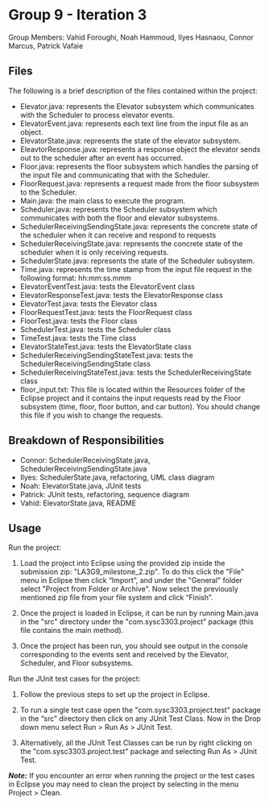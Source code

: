 # Group 9 - Iteration 3
Group Members: Vahid Foroughi, Noah Hammoud, Ilyes Hasnaou, Connor Marcus, Patrick Vafaie 

## Files
The following is a brief description of the files contained within the project:
- Elevator.java: represents the Elevator subsystem which communicates with the Scheduler to process elevator events.
- ElevatorEvent.java: represents each text line from the input file as an object.
- ElevatorState.java: represents the state of the elevator subsystem.
- EleavtorResponse.java: represents a response object the elevator sends out to the scheduler after an event has occurred.
- Floor.java: represents the floor subsystem which handles the parsing of the input file and communicating that with the Scheduler.
- FloorRequest.java: represents a request made from the floor subsystem to the Scheduler.
- Main.java: the main class to execute the program.
- Scheduler.java: represents the Scheduler subsystem which communicates with both the floor and elevator subsystems.
- SchedulerReceivingSendingState.java: represents the concrete state of the scheduler when it can receive and respond to requests
- SchedulerReceivingState.java: represents the concrete state of the scheduler when it is only receiving requests.
- SchedulerState.java: represents the state of the Scheduler subsystem.
- Time.java: represents the time stamp from the input file request in the following format: hh:mm:ss.mmm
- ElevatorEventTest.java: tests the ElevatorEvent class
- ElevatorResponseTest.java: tests the ElevatorResponse class
- ElevatorTest.java: tests the Elevator class
- FloorRequestTest.java: tests the FloorRequest class
- FloorTest.java: tests the Floor class
- SchedulerTest.java: tests the Scheduler class
- TimeTest.java: tests the Time class
- ElevatorStateTest.java: tests the ElevatorState class
- SchedulerReceivingSendingStateTest.java: tests the SchedulerReceivingSendingState class
- SchedulerReceivingStateTest.java: tests the SchedulerReceivingState class
- floor_input.txt: This file is located within the Resources folder of the Eclipse project and it contains the input requests read by the Floor subsystem (time, floor, floor button, and car button). You should change this file if you wish to change the requests.

## Breakdown of Responsibilities
- Connor: SchedulerReceivingState.java, SchedulerReceivingSendingState.java
- Ilyes: SchedulerState.java, refactoring, UML class diagram
- Noah: ElevatorState.java, JUnit tests
- Patrick: JUnit tests, refactoring, sequence diagram
- Vahid: ElevatorState.java, README

## Usage
Run the project:

1. Load the project into Eclipse using the provided zip inside the submission zip: "LA3G9_milestone_2.zip". To do this click the "File" menu in Eclipse then click “Import”, and under the "General" folder select "Project from Folder or Archive". Now select the previously mentioned zip file from your file system and click “Finish”.

2. Once the project is loaded in Eclipse, it can be run by running Main.java in the "src" directory under the "com.sysc3303.project" package (this file contains the main method).

3. Once the project has been run, you should see output in the console corresponding to the events sent and received by the Elevator, Scheduler, and Floor subsystems.

Run the JUnit test cases for the project:

1. Follow the previous steps to set up the project in Eclipse.

2. To run a single test case open the "com.sysc3303.project.test" package in the “src” directory then click on any JUnit Test Class. Now in the Drop down menu select Run > Run As > JUnit Test.

3. Alternatively, all the JUnit Test Classes can be run by right clicking on the "com.sysc3303.project.test" package and selecting Run As > JUnit Test.

***Note:*** If you encounter an error when running the project or the test cases in Eclipse you may need to clean the project by selecting in the menu Project > Clean.
